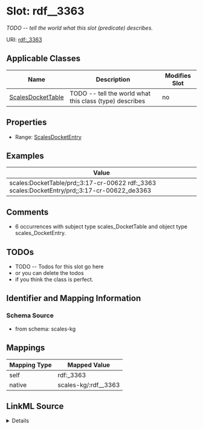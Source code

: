 

# Slot: rdf__3363


_TODO -- tell the world what this slot (predicate) describes._





URI: [rdf:_3363](http://www.w3.org/1999/02/22-rdf-syntax-ns#_3363)



<!-- no inheritance hierarchy -->





## Applicable Classes

| Name | Description | Modifies Slot |
| --- | --- | --- |
| [ScalesDocketTable](../classes/ScalesDocketTable.md) | TODO -- tell the world what this class (type) describes |  no  |







## Properties

* Range: [ScalesDocketEntry](../classes/ScalesDocketEntry.md)






## Examples

| Value |
| --- |
| scales:DocketTable/prd;;3:17-cr-00622 rdf:_3363 scales:DocketEntry/prd;;3:17-cr-00622_de3363 |

## Comments

* 6 occurrences with subject type scales_DocketTable and object type scales_DocketEntry.

## TODOs

* TODO -- Todos for this slot go here
* or you can delete the todos
* if you think the class is perfect.

## Identifier and Mapping Information







### Schema Source


* from schema: scales-kg




## Mappings

| Mapping Type | Mapped Value |
| ---  | ---  |
| self | rdf:_3363 |
| native | scales-kg/:rdf__3363 |




## LinkML Source

<details>
```yaml
name: rdf__3363
description: TODO -- tell the world what this slot (predicate) describes.
todos:
- TODO -- Todos for this slot go here
- or you can delete the todos
- if you think the class is perfect.
comments:
- 6 occurrences with subject type scales_DocketTable and object type scales_DocketEntry.
examples:
- value: scales:DocketTable/prd;;3:17-cr-00622 rdf:_3363 scales:DocketEntry/prd;;3:17-cr-00622_de3363
from_schema: scales-kg
rank: 1000
slot_uri: rdf:_3363
alias: rdf__3363
domain_of:
- scales_DocketTable
range: scales_DocketEntry

```
</details>